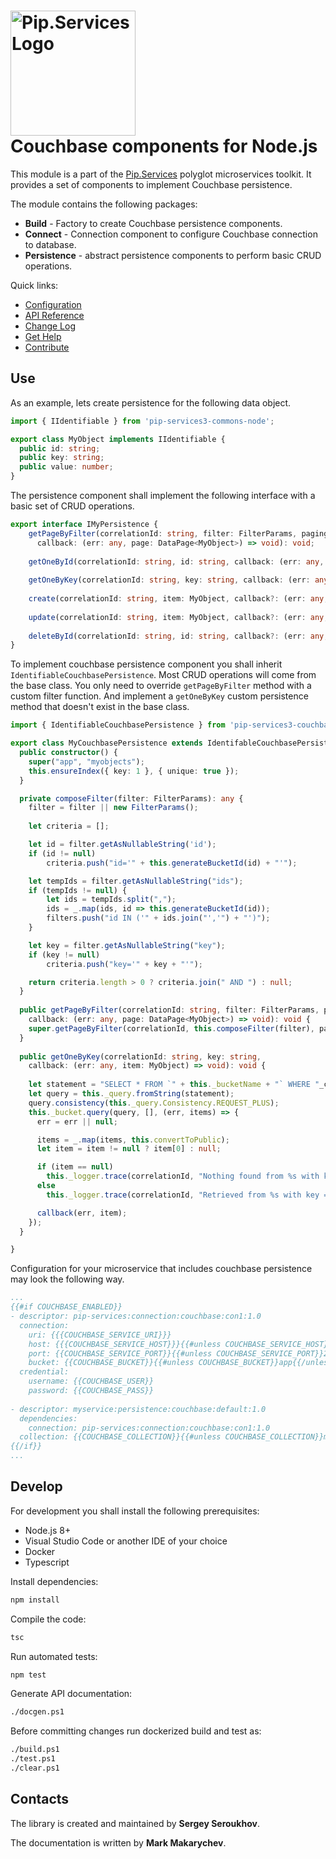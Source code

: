 # <img src="https://uploads-ssl.webflow.com/5ea5d3315186cf5ec60c3ee4/5edf1c94ce4c859f2b188094_logo.svg" alt="Pip.Services Logo" width="200"> <br/> Couchbase components for Node.js

This module is a part of the [Pip.Services](http://pipservices.org) polyglot microservices toolkit. It provides a set of components to implement Couchbase persistence.

The module contains the following packages:
- **Build** - Factory to create Couchbase persistence components.
- **Connect** - Connection component to configure Couchbase connection to database.
- **Persistence** - abstract persistence components to perform basic CRUD operations.

<a name="links"></a> Quick links:

* [Configuration](https://www.pipservices.org/recipies/configuration)
* [API Reference](https://pip-services3-node.github.io/pip-services3-couchbase-node/globals.html)
* [Change Log](CHANGELOG.md)
* [Get Help](https://www.pipservices.org/community/help)
* [Contribute](https://www.pipservices.org/community/contribute)

## Use

As an example, lets create persistence for the following data object.

```typescript
import { IIdentifiable } from 'pip-services3-commons-node';

export class MyObject implements IIdentifiable {
  public id: string;
  public key: string;
  public value: number;
}
```

The persistence component shall implement the following interface with a basic set of CRUD operations.

```typescript
export interface IMyPersistence {
    getPageByFilter(correlationId: string, filter: FilterParams, paging: PagingParams,
      callback: (err: any, page: DataPage<MyObject>) => void): void;
    
    getOneById(correlationId: string, id: string, callback: (err: any, item: MyObject) => void): void;
    
    getOneByKey(correlationId: string, key: string, callback: (err: any, item: MyObject) => void): void;
    
    create(correlationId: string, item: MyObject, callback?: (err: any, item: MyObject) => void): void;
    
    update(correlationId: string, item: MyObject, callback?: (err: any, item: MyObject) => void): void;
    
    deleteById(correlationId: string, id: string, callback?: (err: any, item: MyObject) => void): void;
}
```

To implement couchbase persistence component you shall inherit `IdentifiableCouchbasePersistence`. 
Most CRUD operations will come from the base class. You only need to override `getPageByFilter` method with a custom filter function.
And implement a `getOneByKey` custom persistence method that doesn't exist in the base class.

```typescript
import { IdentifiableCouchbasePersistence } from 'pip-services3-couchbase-node';

export class MyCouchbasePersistence extends IdentifableCouchbasePersistence {
  public constructor() {
    super("app", "myobjects");
    this.ensureIndex({ key: 1 }, { unique: true });
  }

  private composeFilter(filter: FilterParams): any {
    filter = filter || new FilterParams();
    
    let criteria = [];

    let id = filter.getAsNullableString('id');
    if (id != null)
        criteria.push("id='" + this.generateBucketId(id) + "'");

    let tempIds = filter.getAsNullableString("ids");
    if (tempIds != null) {
        let ids = tempIds.split(",");
        ids = _.map(ids, id => this.generateBucketId(id));
        filters.push("id IN ('" + ids.join("','") + "')");
    }

    let key = filter.getAsNullableString("key");
    if (key != null)
        criteria.push("key='" + key + "'");

    return criteria.length > 0 ? criteria.join(" AND ") : null;
  }
  
  public getPageByFilter(correlationId: string, filter: FilterParams, paging: PagingParams,
    callback: (err: any, page: DataPage<MyObject>) => void): void {
    super.getPageByFilter(correlationId, this.composeFilter(filter), paging, "id", null, callback);
  }  
  
  public getOneByKey(correlationId: string, key: string,
    callback: (err: any, item: MyObject) => void): void {
    
    let statement = "SELECT * FROM `" + this._bucketName + "` WHERE "_c='" + this._collectionName + "' AND key='" + key + "'";
    let query = this._query.fromString(statement);
    query.consistency(this._query.Consistency.REQUEST_PLUS);
    this._bucket.query(query, [], (err, items) => {
      err = err || null;

      items = _.map(items, this.convertToPublic);
      let item = item != null ? item[0] : null;

      if (item == null)
        this._logger.trace(correlationId, "Nothing found from %s with key = %s", this._collectionName, key);
      else
        this._logger.trace(correlationId, "Retrieved from %s with key = %s", this._collectionName, key);

      callback(err, item);
    });
  }

}
```

Configuration for your microservice that includes couchbase persistence may look the following way.

```yaml
...
{{#if COUCHBASE_ENABLED}}
- descriptor: pip-services:connection:couchbase:con1:1.0
  connection:
    uri: {{{COUCHBASE_SERVICE_URI}}}
    host: {{{COUCHBASE_SERVICE_HOST}}}{{#unless COUCHBASE_SERVICE_HOST}}localhost{{/unless}}
    port: {{COUCHBASE_SERVICE_PORT}}{{#unless COUCHBASE_SERVICE_PORT}}27017{{/unless}}
    bucket: {{COUCHBASE_BUCKET}}{{#unless COUCHBASE_BUCKET}}app{{/unless}}
  credential:
    username: {{COUCHBASE_USER}}
    password: {{COUCHBASE_PASS}}
    
- descriptor: myservice:persistence:couchbase:default:1.0
  dependencies:
    connection: pip-services:connection:couchbase:con1:1.0
  collection: {{COUCHBASE_COLLECTION}}{{#unless COUCHBASE_COLLECTION}}myobjects{{/unless}}
{{/if}}
...
```

## Develop

For development you shall install the following prerequisites:
* Node.js 8+
* Visual Studio Code or another IDE of your choice
* Docker
* Typescript

Install dependencies:
```bash
npm install
```

Compile the code:
```bash
tsc
```

Run automated tests:
```bash
npm test
```

Generate API documentation:
```bash
./docgen.ps1
```

Before committing changes run dockerized build and test as:
```bash
./build.ps1
./test.ps1
./clear.ps1
```

## Contacts

The library is created and maintained by **Sergey Seroukhov**.

The documentation is written by **Mark Makarychev**.
